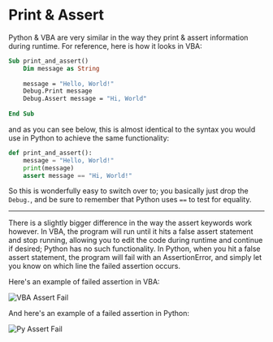 # Print & Assert

Python & VBA are very similar in the way they print & assert information during runtime. For reference, here is how it looks in VBA:

```vb
Sub print_and_assert()
    Dim message as String
    
    message = "Hello, World!"
    Debug.Print message
    Debug.Assert message = "Hi, World"
    
End Sub
```

and as you can see below, this is almost identical to the syntax you would use in Python to achieve the same functionality:

```python
def print_and_assert():
    message = "Hello, World!"
    print(message)
    assert message == "Hi, World!"
```
So this is wonderfully easy to switch over to; you basically just drop the `Debug.`, and be sure to remember that Python uses `==` to test for equality.

---

There is a slightly bigger difference in the way the assert keywords work however. In VBA, the program will run until it hits a false assert statement and stop running, allowing you to edit the code during runtime and continue if desired; Python has no such functionality. In Python, when you hit a false assert statement, the program will fail with an AssertionError, and simply let you know on which line the failed assertion occurs.

Here's an example of  failed assertion in VBA:

![VBA Assert Fail](../images/vba_assert_fail.png)


And here's an example of a failed assertion in Python:

![Py Assert Fail](../images/py_assert_fail.png)
